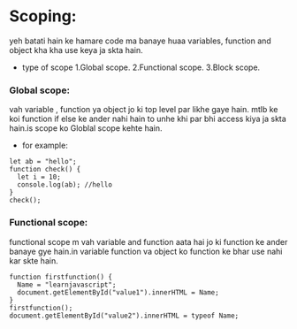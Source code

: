 # Scoping:

yeh batati hain ke hamare code ma banaye huaa variables, function and object kha kha use keya ja skta hain.

- type of scope
  1.Global scope.
  2.Functional scope.
  3.Block scope.

### Global scope:

vah variable , function ya object jo ki top level par likhe gaye hain. mtlb ke koi function if else ke ander nahi hain to unhe khi par bhi access kiya ja skta hain.is scope ko Globlal scope kehte hain.

- for example:

```
let ab = "hello";
function check() {
  let i = 10;
  console.log(ab); //hello
}
check();
```

### Functional scope:

functional scope m vah variable and function aata hai jo ki function ke ander banaye gye hain.in variable function va object ko function ke bhar use nahi kar skte hain.

```
function firstfunction() {
  Name = "learnjavascript";
  document.getElementById("value1").innerHTML = Name;
}
firstfunction();
document.getElementById("value2").innerHTML = typeof Name;

```
